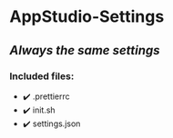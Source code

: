 # AppStudio-Settings
## _Always the same settings_

### Included files:
- :heavy_check_mark: .prettierrc
- :heavy_check_mark: init.sh
- :heavy_check_mark: settings.json